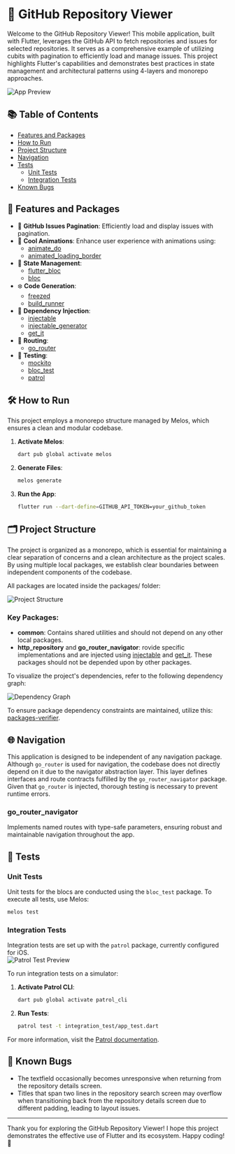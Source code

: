 # 📱 GitHub Repository Viewer

Welcome to the GitHub Repository Viewer! This mobile application, built with Flutter, leverages the GitHub API to fetch repositories and issues for selected repositories. It serves as a comprehensive example of utilizing cubits with pagination to efficiently load and manage issues. This project highlights Flutter's capabilities and demonstrates best practices in state management and architectural patterns using 4-layers and monorepo approaches.

![App Preview](readme_assets/app_preview.gif)

## 📚 Table of Contents

- [Features and Packages](#-features-and-packages)
- [How to Run](#-how-to-run)
- [Project Structure](#-project-structure)
- [Navigation](#-navigation)
- [Tests](#-tests)
  - [Unit Tests](#unit-tests)
  - [Integration Tests](#integration-tests)
- [Known Bugs](#-known-bugs)

## 🌟 Features and Packages

- 📄 **GitHub Issues Pagination**: Efficiently load and display issues with pagination.
- 🎨 **Cool Animations**: Enhance user experience with animations using:
  - [animate_do](https://pub.dev/packages/animate_do)
  - [animated_loading_border](https://pub.dev/packages/animated_loading_border)
- 🧱 **State Management**:
  - [flutter_bloc](https://pub.dev/packages/flutter_bloc)
  - [bloc](https://pub.dev/packages/bloc)
- ❄️ **Code Generation**:
  - [freezed](https://pub.dev/packages/freezed)
  - [build_runner](https://pub.dev/packages/build_runner)
- 💉 **Dependency Injection**:
  - [injectable](https://pub.dev/packages/injectable)
  - [injectable_generator](https://pub.dev/packages/injectable_generator)
  - [get_it](https://pub.dev/packages/get_it)
- 🚀 **Routing**:
  - [go_router](https://pub.dev/packages/go_router)
- 🧪 **Testing**:
  - [mockito](https://pub.dev/packages/mockito)
  - [bloc_test](https://pub.dev/packages/bloc_test)
  - [patrol](https://pub.dev/packages/patrol)

## 🛠 How to Run

This project employs a monorepo structure managed by Melos, which ensures a clean and modular codebase.

1. **Activate Melos**:
   ```bash
   dart pub global activate melos
   ```

2. **Generate Files**:
   ```bash
   melos generate
   ```

3. **Run the App**:
   ```bash
   flutter run --dart-define=GITHUB_API_TOKEN=your_github_token
   ```

## 🗂 Project Structure

The project is organized as a monorepo, which is essential for maintaining a clear separation of concerns and a clean architecture as the project scales. By using multiple local packages, we establish clear boundaries between independent components of the codebase.

All packages are located inside the packages/ folder:

![Project Structure](readme_assets/project_structure.png)

### Key Packages:

- **common**: Contains shared utilities and should not depend on any other local packages.
- **http_repository** and **go_router_navigator**: rovide specific implementations and are injected using [injectable](https://pub.dev/packages/injectable) and [get_it](https://pub.dev/packages/get_it). These packages should not be depended upon by other packages.

To visualize the project's dependencies, refer to the following dependency graph:

![Dependency Graph](readme_assets/dependency_graph.png)

To ensure package dependency constraints are maintained, utilize this: [packages-verifier](https://github.com/kmrosiek/packages-verifier).

## 🌐 Navigation

This application is designed to be independent of any navigation package. Although `go_router` is used for navigation, the codebase does not directly depend on it due to the navigator abstraction layer. This layer defines interfaces and route contracts fulfilled by the `go_router_navigator` package. Given that `go_router` is injected, thorough testing is necessary to prevent runtime errors.

### go_router_navigator

Implements named routes with type-safe parameters, ensuring robust and maintainable navigation throughout the app.

## 🧪 Tests

### Unit Tests

Unit tests for the blocs are conducted using the `bloc_test` package. To execute all tests, use Melos:

```bash
melos test
```

### Integration Tests

Integration tests are set up with the `patrol` package, currently configured for iOS.  
![Patrol Test Preview](readme_assets/patrol_test_preview.gif)

To run integration tests on a simulator:

1. **Activate Patrol CLI**:
   ```bash
   dart pub global activate patrol_cli
   ```

2. **Run Tests**:
   ```bash
   patrol test -t integration_test/app_test.dart
   ```

For more information, visit the [Patrol documentation](https://patrol.leancode.co/getting-started).

## 🐞 Known Bugs

- The textfield occasionally becomes unresponsive when returning from the repository details screen.
- Titles that span two lines in the repository search screen may overflow when transitioning back from the repository details screen due to different padding, leading to layout issues.

---

Thank you for exploring the GitHub Repository Viewer! I hope this project demonstrates the effective use of Flutter and its ecosystem. Happy coding! 🚀

